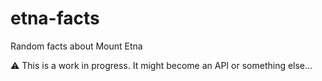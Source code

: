 # etna-facts

Random facts about Mount Etna

⚠️ This is a work in progress. It might become an API or something else...
